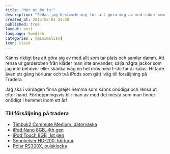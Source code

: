 ```yaml
---
title: "Mer ut än in!"
description: "Sedan jag bestämde mig för att göra mig av med saker som känns onödiga har det blivit två vändor till tippen samt en hel del saker på Blocket och Tradera."
created_at: 2013-02-03 21:50
published: true
layout: post
language: Swedish
categories : [minimalism]
icon: cloud
---
```


Känns riktigt bra att göra sig av med allt som tar plats och samlar damm. Att rensa ur garderoben från kläder man inte använder, sälja några jackor som jag inte behöver eller skänka iväg en hel drös med t-shirtar är kalas. Hittade även ett gäng hörlurar och två iPods som gått iväg till försäljning på Tradera.

Jag ska i vardagen finna grejer hemma som känns onödiga och rensa ut efter hand. Förhoppningsvis blir man av med det mesta som man finner onödigt i hemmet inom ett år!

### Till försäljning på tradera

* [Timbuk2 Commute Medium, datorväska](http://www.tradera.com/timbuk2-commute-medium-auktion_341857_174040309)
* [iPod Nano 8GB, 4th gen](http://www.tradera.com/ipod-nano-8gb-4th-gen-auktion_301917_174563418)
* [iPod Touch 8GB, 1st gen](http://www.tradera.com/ipod-touch-1st-gen-8gb-auktion_301917_174562936)
* [Sennheiser HD-200, hörlurar](http://www.tradera.com/sennheiser-hd200-auktion_340268_174562097)
* [Polar RS300X, pulsklocka](http://www.tradera.com/polar-rs300x-pulsklocka-auktion_343161_174561178)
